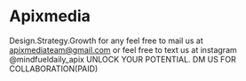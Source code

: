 # Apixmedia
Design.Strategy.Growth
for any feel free to mail us at apixmediateam@gmail.com or feel free to text us at instagram @mindfueldaily_apix
UNLOCK YOUR POTENTIAL. DM US FOR COLLABORATION(PAID) 
